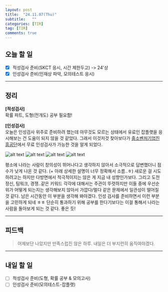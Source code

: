 ```yaml
---
layout: post
title:  "24.11.07(Thu)"
subtitle:   ""
categories: [TIR] 
tag: [TIR]
comments: true
---
```


## 오늘 할 일

- [x] 적성검사 준비(SKCT 응시, 시간 제한두고) -> 24'상
- [x] 인성검사 준비(인재상 파악, 모의테스트 응시)

---

## 정리

**[적성검사]**   
확률 파트, 도형(전개도) 공부 필요함!

**[인성검사]**   
오늘은 인성검사 위주로 준비하려 했는데 아무것도 모르는 상태에서 유료인 잡플랫을 응시해보는 건 도움이 되지 않을 것 같았다. 그래서 이것저것 찾아보다가 [중소벤처기업진흥공단](https://job.kosmes.or.kr/sportSvc/dtyAbltyInfo/info.do)에서 무료 인성검사가 가능한 것을 알게 되었다. 

![alt text](images/image-6.png)
![alt text](images/image-9.png)
![alt text](images/image-7.png)
![alt text](images/image-8.png)

평소에 나라는 사람이 창의성이 뛰어나다고 생각하지 않아서 소극적으로 답변했더니 점수가 낮게 나온 것 같다.
(+ 아래 상세한 설명이 너무 정확해서 소름..ㅎ)
새로운 걸 시도하려고는 하지만 다방면에서 적극적이지는 않은 게 지금 내 성향인가보다.
그리고 도전 정신, 팀워크, 경쟁..같은 키워드 각각에 대해서는 주관이 뚜렷하지만 이들 중에 우선순위가 어떻게 되는지는 생각해보지 않아서 가깝다/멀다 같은 문제에서 일관성이 떨어질 것 같다. 남은 시간동안 이 부분을 생각해 봐야겠다.
인성 검사를 준비하면서 이런 부분을 고민하게 되네 ㅎㅎ 
단순히 통과하기 위해 공부를 한다기보다는 이걸 통해서 나라는 사람을 돌아보게 되는 것 같다. 좋은 듯!

---

## 피드백
> 어제보단 나았지만 만족스럽진 않은 하루. 내일은 더 부지런히 움직여야겠다.

---

## 내일 할 일

- [ ] 적성검사 준비(도형, 확률 공부 & 모의고사)
- [ ] 인성검사 준비(모의테스트-잡플랫)
